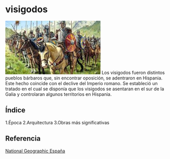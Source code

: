 # visigodos
![visigodos](/img/visigodos.jpg)
Los visigodos fueron distintos pueblos bárbaros que, sin encontrar oposición, se adentraron en Hispania. Este hecho coincide con el declive del Imperio romano. Se estableció un tratado en el cual se disponía que los visigodos se asentaran en el sur de la Galia y controlaran algunos territorios en Hispania.
## Índice
1.Época
2.Arquitectura
3.Obras más significativas
## Referencia
[National Geographic España](https://historia.nationalgeographic.com.es/temas/visigodos)
